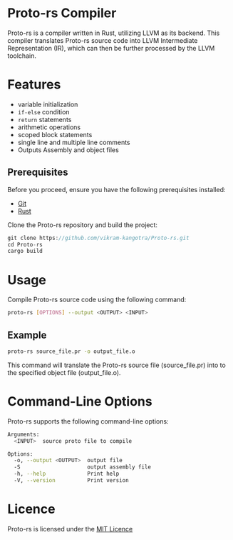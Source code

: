 # Proto-rs Compiler

Proto-rs is a compiler written in Rust, utilizing LLVM as its backend. This compiler translates Proto-rs source code into LLVM Intermediate Representation (IR), which can then be further processed by the LLVM toolchain.

# Features

- variable initialization
- `if-else` condition
- `return` statements
- arithmetic operations
- scoped block statements
- single line and multiple line comments
- Outputs Assembly and object files

## Prerequisites
Before you proceed, ensure you have the following prerequisites installed:

- [Git](https://git-scm.com/)
- [Rust](https://www.rust-lang.org/)

Clone the Proto-rs repository and build the project:

```rust
git clone https://github.com/vikram-kangotra/Proto-rs.git
cd Proto-rs
cargo build
```

# Usage
Compile Proto-rs source code using the following command:

```bash
proto-rs [OPTIONS] --output <OUTPUT> <INPUT>
```

## Example

```bash
proto-rs source_file.pr -o output_file.o
```

This command will translate the Proto-rs source file (source_file.pr) into to the specified object file (output_file.o).

# Command-Line Options
Proto-rs supports the following command-line options:

```bash
Arguments:
  <INPUT>  source proto file to compile

Options:
  -o, --output <OUTPUT>  output file
  -S                     output assembly file
  -h, --help             Print help
  -V, --version          Print version
```

# Licence
Proto-rs is licensed under the [MIT Licence](./LICENSE)
